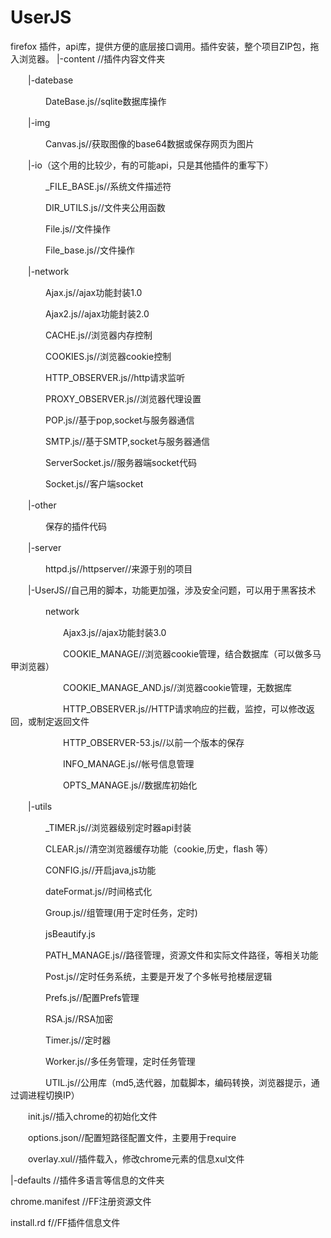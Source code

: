 # UserJS
firefox 插件，api库，提供方便的底层接口调用。插件安装，整个项目ZIP包，拖入浏览器。
|-content //插件内容文件夹

　　|-datebase

　　　　DateBase.js//sqlite数据库操作

　　|-img

　　　　Canvas.js//获取图像的base64数据或保存网页为图片

　　|-io（这个用的比较少，有的可能api，只是其他插件的重写下）

　　　　_FILE_BASE.js//系统文件描述符

　　　　DIR_UTILS.js//文件夹公用函数

　　　　File.js//文件操作

　　　　File_base.js//文件操作

　　|-network

　　　　Ajax.js//ajax功能封装1.0

　　　　Ajax2.js//ajax功能封装2.0

　　　　CACHE.js//浏览器内存控制

　　　　COOKIES.js//浏览器cookie控制

　　　　HTTP_OBSERVER.js//http请求监听

　　　　PROXY_OBSERVER.js//浏览器代理设置

　　　　POP.js//基于pop,socket与服务器通信

　　　　SMTP.js//基于SMTP,socket与服务器通信

　　　　ServerSocket.js//服务器端socket代码

　　　　Socket.js//客户端socket

　　|-other

　　　　保存的插件代码

　　|-server

　　　　httpd.js//httpserver//来源于别的项目

　　|-UserJS//自己用的脚本，功能更加强，涉及安全问题，可以用于黑客技术

　　　　network

　　　　　　Ajax3.js//ajax功能封装3.0

　　　　　　COOKIE_MANAGE//浏览器cookie管理，结合数据库（可以做多马甲浏览器）

　　　　　　COOKIE_MANAGE_AND.js//浏览器cookie管理，无数据库

　　　　　　HTTP_OBSERVER.js//HTTP请求响应的拦截，监控，可以修改返回，或制定返回文件

　　　　　　HTTP_OBSERVER-53.js//以前一个版本的保存

　　　　　　INFO_MANAGE.js//帐号信息管理

　　　　　　OPTS_MANAGE.js//数据库初始化

　　|-utils

　　　　_TIMER.js//浏览器级别定时器api封装

　　　　CLEAR.js//清空浏览器缓存功能（cookie,历史，flash 等）

　　　　CONFIG.js//开启java,js功能

　　　　dateFormat.js//时间格式化

　　　　Group.js//组管理(用于定时任务，定时)

　　　　jsBeautify.js

　　　　PATH_MANAGE.js//路径管理，资源文件和实际文件路径，等相关功能

　　　　Post.js//定时任务系统，主要是开发了个多帐号抢楼层逻辑

　　　　Prefs.js//配置Prefs管理

　　　　RSA.js//RSA加密

　　　　Timer.js//定时器

　　　　Worker.js//多任务管理，定时任务管理

　　　　UTIL.js//公用库（md5,迭代器，加载脚本，编码转换，浏览器提示，通过调进程切换IP）

　　init.js//插入chrome的初始化文件

　　options.json//配置短路径配置文件，主要用于require

　　overlay.xul//插件载入，修改chrome元素的信息xul文件

|-defaults //插件多语言等信息的文件夹

chrome.manifest //FF注册资源文件

install.rd f//FF插件信息文件

